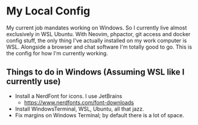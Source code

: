 # My Local Config
My current job mandates working on Windows. 
So I currently live almost exclusively in WSL Ubuntu. With Neovim,
phpactor, git access and docker config stuff, the only thing I've
actually installed on my work computer is WSL. Alongside a browser
and chat software I'm totally good to go. This is the config for
how I'm currently working.

## Things to do in Windows (Assuming WSL like I currently use)
- Install a NerdFont for icons. I use JetBrains
    - https://www.nerdfonts.com/font-downloads
- Install WindowsTerminal, WSL, Ubuntu, all that jazz.
- Fix margins on Windows Terminal; by default there is a lot of space.
